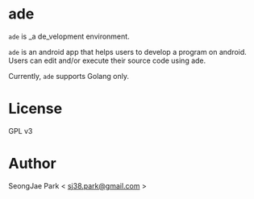 ade
===

`ade` is _a de_velopment environment.

`ade` is an android app that helps users to develop a program on android. Users
can edit and/or execute their source code using ade.

Currently, `ade` supports Golang only.


License
=======

GPL v3


Author
======

SeongJae Park < sj38.park@gmail.com >
